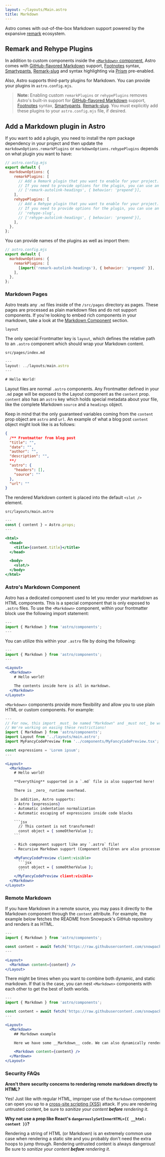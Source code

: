 ```yaml
---
layout: ~/layouts/Main.astro
title: Markdown
---
```


Astro comes with out-of-the-box Markdown support powered by the expansive [remark](https://remark.js.org/) ecosystem.

## Remark and Rehype Plugins

In addition to custom components inside the [`<Markdown>` component](/guides/markdown-content#astros-markdown-component), Astro comes with [GitHub-flavored Markdown](https://github.github.com/gfm/) support, [Footnotes](https://github.com/remarkjs/remark-footnotes) syntax, [Smartypants](https://github.com/silvenon/remark-smartypants), [Remark-slug](https://github.com/remarkjs/remark-slug) and syntax highlighting via [Prism](https://prismjs.com/) pre-enabled.

Also, Astro supports third-party plugins for Markdown. You can provide your plugins in `astro.config.mjs`.

> **Note:** Enabling custom `remarkPlugins` or `rehypePlugins` removes Astro's built-in support for [GitHub-flavored Markdown](https://github.github.com/gfm/) support, [Footnotes](https://github.com/remarkjs/remark-footnotes) syntax, [Smartypants](https://github.com/silvenon/remark-smartypants), [Remark-slug](https://github.com/remarkjs/remark-slug). You must explicitly add these plugins to your `astro.config.mjs` file, if desired.

## Add a Markdown plugin in Astro

If you want to add a plugin, you need to install the npm package dependency in your project and then update the `markdownOptions.remarkPlugins` or `markdownOptions.rehypePlugins` depends on what plugin you want to have:

```js
// astro.config.mjs
export default {
  markdownOptions: {
    remarkPlugins: [
      // Add a Remark plugin that you want to enable for your project.
      // If you need to provide options for the plugin, you can use an array and put the options as the second item.
      // ['remark-autolink-headings', { behavior: 'prepend'}],
    ],
    rehypePlugins: [
      // Add a Rehype plugin that you want to enable for your project.
      // If you need to provide options for the plugin, you can use an array and put the options as the second item.
      // 'rehype-slug',
      // ['rehype-autolink-headings', { behavior: 'prepend'}],
    ],
  },
};
```

You can provide names of the plugins as well as import them:

```js
// astro.config.mjs
export default {
  markdownOptions: {
    remarkPlugins: [
      [import('remark-autolink-headings'), { behavior: 'prepend' }],
    ],
  },
};
```

### Markdown Pages

Astro treats any `.md` files inside of the `/src/pages` directory as pages. These pages are processed as plain markdown files and do not support components. If you're looking to embed rich components in your markdown, take a look at the [Markdown Component](#astros-markdown-component) section.

`layout`

The only special Frontmatter key is `layout`, which defines the relative path to an `.astro` component which should wrap your Markdown content.

`src/pages/index.md`

```jsx
---
layout: ../layouts/main.astro
---

# Hello World!
```

Layout files are normal `.astro` components. Any Frontmatter defined in your `.md` page will be exposed to the Layout component as the `content` prop. `content` also has an `astro` key which holds special metadata about your file, like the complete Markdown `source` and a `headings` object.

Keep in mind that the only guaranteed variables coming from the `content` prop object are `astro` and `url`. An example of what a blog post `content` object might look like is as follows:

```json
{
  /** Frontmatter from blog post
  "title": "",
  "date": "",
  "author": "",
  "description": "",
  **/
  "astro": {
    "headers": [],
    "source": ""
  },
  "url": ""
}
```

The rendered Markdown content is placed into the default `<slot />` element.

`src/layouts/main.astro`

```jsx
---
const { content } = Astro.props;
---

<html>
  <head>
    <title>{content.title}</title>
  </head>

  <body>
    <slot/>
  </body>
</html>
```

### Astro's Markdown Component

Astro has a dedicated component used to let you render your markdown as HTML components. This is a special component that is only exposed to `.astro` files. To use the `<Markdown>` component, within your frontmatter block use the following import statement:

```jsx
---
import { Markdown } from 'astro/components';
---
```

You can utilize this within your `.astro` file by doing the following:

```jsx
---
import { Markdown } from 'astro/components';
---

<Layout>
  <Markdown>
    # Hello world!

    The contents inside here is all in markdown.
  </Markdown>
</Layout>
```

`<Markdown>` components provide more flexibility and allow you to use plain HTML or custom components. For example:

````jsx
---
// For now, this import _must_ be named "Markdown" and _must not_ be wrapped with a custom component
// We're working on easing these restrictions!
import { Markdown } from 'astro/components';
import Layout from '../layouts/main.astro';
import MyFancyCodePreview from '../components/MyFancyCodePreview.tsx';

const expressions = 'Lorem ipsum';
---

<Layout>
  <Markdown>
    # Hello world!

    **Everything** supported in a `.md` file is also supported here!

    There is _zero_ runtime overhead.

    In addition, Astro supports:
    - Astro {expressions}
    - Automatic indentation normalization
    - Automatic escaping of expressions inside code blocks

    ```jsx
      // This content is not transformed!
      const object = { someOtherValue };
    ```

    - Rich component support like any `.astro` file!
    - Recursive Markdown support (Component children are also processed as Markdown)

    <MyFancyCodePreview client:visible>
      ```jsx
      const object = { someOtherValue };
      ```
    </MyFancyCodePreview client:visible>
  </Markdown>
</Layout>
````

### Remote Markdown

If you have Markdown in a remote source, you may pass it directly to the Markdown component through the `content` attribute. For example, the example below fetches the README from Snowpack's GitHub repository and renders it as HTML.

```jsx
---
import { Markdown } from 'astro/components';

const content = await fetch('https://raw.githubusercontent.com/snowpackjs/snowpack/main/README.md').then(res => res.text());
---

<Layout>
  <Markdown content={content} />
</Layout>
```

There might be times when you want to combine both dynamic, and static markdown. If that is the case, you can nest `<Markdown>` components with each other to get the best of both worlds.

```jsx
---
import { Markdown } from 'astro/components';

const content = await fetch('https://raw.githubusercontent.com/snowpackjs/snowpack/main/README.md').then(res => res.text());
---

<Layout>
  <Markdown>
    ## Markdown example

    Here we have some __Markdown__ code. We can also dynamically render content from remote places.

    <Markdown content={content} />
  </Mardown>
</Layout>
```

### Security FAQs

**Aren't there security concerns to rendering remote markdown directly to HTML?**

Yes! Just like with regular HTML, improper use of the `Markdown` component can open you up to a [cross-site scripting (XSS)](https://en.wikipedia.org/wiki/Cross-site_scripting) attack. If you are rendering untrusted content, be sure to _sanitize your content **before** rendering it_.

**Why not use a prop like React's `dangerouslySetInnerHTML={{ __html: content }}`?**

Rendering a string of HTML (or Markdown) is an extremely common use case when rendering a static site and you probably don't need the extra hoops to jump through. Rendering untrusted content is always dangerous! Be sure to _sanitize your content **before** rendering it_.
